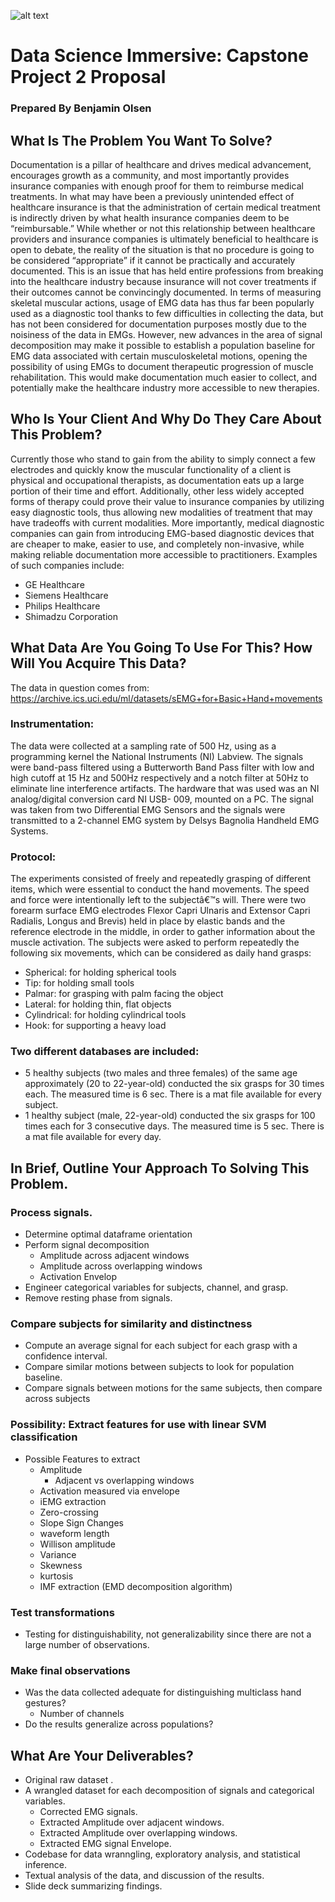 ![alt text](https://startupbeat.com/wp-content/uploads/2015/12/springboard-logo-secondary-RGB.jpg "Logo Title Text 1")
# Data Science Immersive: Capstone Project 2 Proposal
### Prepared By Benjamin Olsen

## What Is The Problem You Want To Solve? 
Documentation is a pillar of healthcare and drives medical advancement, encourages growth as a community, and most importantly provides insurance companies with enough proof for them to reimburse medical treatments. In what may have been a previously unintended effect of healthcare insurance is that the administration of certain medical treatment is indirectly driven by what health insurance companies deem to be “reimbursable.” While whether or not this relationship between healthcare providers and insurance companies is ultimately beneficial to healthcare is open to debate, the reality of the situation is that no procedure is going to be considered “appropriate” if it cannot be practically and accurately documented. This is an issue that has held entire professions from breaking into the healthcare industry because insurance will not cover treatments if their outcomes cannot be convincingly documented. In terms of measuring skeletal muscular actions, usage of EMG data has thus far been popularly used as a diagnostic tool thanks to few difficulties in collecting the data, but has not been considered for documentation purposes mostly due to the noisiness of the data in EMGs. However, new advances in the area of signal decomposition may make it possible to establish a population baseline for EMG data associated with certain musculoskeletal motions, opening the possibility of using EMGs to document therapeutic progression of muscle rehabilitation. This would make documentation much easier to collect, and potentially make the healthcare industry more accessible to new therapies.

## Who Is Your Client And Why Do They Care About This Problem?
Currently those who stand to gain from the ability to simply connect a few electrodes and quickly know the muscular functionality of a client is physical and occupational therapists, as documentation eats up a large portion of their time and effort. Additionally, other less widely accepted forms of therapy could prove their value to insurance companies by utilizing easy diagnostic tools, thus allowing new modalities of treatment that may have tradeoffs with current modalities. More importantly, medical diagnostic companies can gain from introducing EMG-based diagnostic devices that are cheaper to make, easier to use, and completely non-invasive, while making reliable documentation more accessible to practitioners. Examples of such companies include:
* GE Healthcare
* Siemens Healthcare
* Philips Healthcare
* Shimadzu Corporation

## What Data Are You Going To Use For This? How Will You Acquire This Data?
The data in question comes from: https://archive.ics.uci.edu/ml/datasets/sEMG+for+Basic+Hand+movements
### Instrumentation: 
The data were collected at a sampling rate of 500 Hz, using as a programming kernel the National Instruments (NI) Labview. The signals were band-pass filtered using a Butterworth Band Pass filter with low and high cutoff at 15 Hz and 500Hz respectively and a notch filter at 50Hz to eliminate line interference artifacts. 
The hardware that was used was an NI analog/digital conversion card NI USB- 009, mounted on a PC. The signal was taken from two Differential EMG Sensors and the signals were transmitted to a 2-channel EMG system by Delsys Bagnolia Handheld EMG Systems. 
### Protocol: 
The experiments consisted of freely and repeatedly grasping of different items, which were essential to conduct the hand movements. The speed and force were intentionally left to the subjectâ€™s will. There were two forearm surface EMG electrodes Flexor Capri Ulnaris and Extensor Capri Radialis, Longus and Brevis) held in place by elastic bands and the reference electrode in the middle, in order to gather information about the muscle activation. 
The subjects were asked to perform repeatedly the following six movements, which can be considered as daily hand grasps: 
* Spherical: for holding spherical tools 
* Tip: for holding small tools 
* Palmar: for grasping with palm facing the object 
* Lateral: for holding thin, flat objects 
* Cylindrical: for holding cylindrical tools 
* Hook: for supporting a heavy load 
### Two different databases are included: 
* 5 healthy subjects (two males and three females) of the same age approximately (20 to 22-year-old) conducted the six grasps for 30 times each. The measured time is 6 sec. There is a mat file available for every subject. 
* 1 healthy subject (male, 22-year-old) conducted the six grasps for 100 times each for 3 consecutive days. The measured time is 5 sec. There is a mat file available for every day.

## In Brief, Outline Your Approach To Solving This Problem.
### Process signals.
* Determine optimal dataframe orientation
* Perform signal decomposition
  * Amplitude across adjacent windows
  * Amplitude across overlapping windows
  * Activation Envelop
* Engineer categorical variables for subjects, channel, and grasp.
* Remove resting phase from signals. 
### Compare subjects for similarity and distinctness 
* Compute an average signal for each subject for each grasp with a confidence interval.
* Compare similar motions between subjects to look for population baseline.
* Compare signals between motions for the same subjects, then compare across subjects
### Possibility: Extract features for use with linear SVM classification
* Possible Features to extract
  * Amplitude
    * Adjacent vs overlapping windows
  * Activation measured via envelope
  * iEMG extraction
  * Zero-crossing
  * Slope Sign Changes
  * waveform length
  * Willison amplitude
  * Variance
  * Skewness
  * kurtosis
  * IMF extraction (EMD decomposition algorithm)
### Test transformations
* Testing for distinguishability, not generalizability since there are not a large number of observations. 
### Make final observations
* Was the data collected adequate for distinguishing multiclass hand gestures?
  * Number of channels
* Do the results generalize across populations?

## What Are Your Deliverables? 
* Original raw dataset .
* A wrangled dataset for each decomposition of signals and categorical variables.
  * Corrected EMG signals.
  * Extracted Amplitude over adjacent windows.
  * Extracted Amplitude over overlapping windows.
  * Extracted EMG signal Envelope.
* Codebase for data wranngling, exploratory analysis, and statistical inference. 
* Textual analysis of the data, and discussion of the results. 
* Slide deck summarizing findings.
